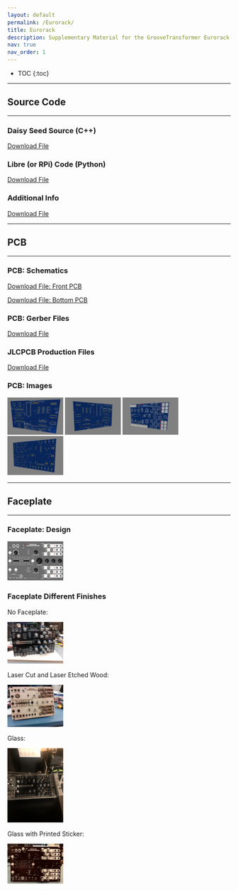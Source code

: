 ```yaml
---
layout: default
permalink: /Eurorack/
title: Eurorack
description: Supplementary Material for the GrooveTransformer Eurorack Module
nav: true
nav_order: 1
---
```


* TOC
{:toc}


---
## Source Code
---

### Daisy Seed Source (C++)
<a href="/assets/zip/DaisySeedCode.zip" download>Download File</a>

### Libre (or RPi) Code (Python)
<a href="/assets/zip/LibreBoardCode.zip" download>Download File</a>

### Additional Info
<a href="/assets/pdf/AdditionalNotes.pdf" download>Download File</a>


---
## PCB 
---

### PCB: Schematics

<a href="/assets/pdf/Schematic_FrontPCB.pdf" download>Download File: Front PCB</a>

<a href="/assets/assets/pdf/Schematic_BottomPCB.pdf" download>Download File: Bottom PCB</a>

### PCB: Gerber Files
<a href="/assets/zip/PCB_Gerber_Files.zip" download>Download File</a>

### JLCPCB Production Files
<a href="/assets/zip/JLCPCB_Production_Files.zip" download>Download File</a>

### PCB: Images

<img src="/assets/img/pcb/BackPCB.png" alt="BackPCP 1" style="width: 25%;">
<img src="/assets/img/pcb/BackPCB2.png" alt="BackPCP 2" style="width: 25%;">

<img src="/assets/img/pcb/FrontPCB.png" alt="FrontPCP 1" style="width: 25%;">
<img src="/assets/img/pcb/FrontPCB2.png" alt="FrontPCP 2" style="width: 25%;">

---
## Faceplate
---

### Faceplate: Design

<img src="/assets/img/pcb/Panel Design.jpg" alt="Panel Design" style="width: 25%;">

### Faceplate Different Finishes

No Faceplate:

<img src="/assets/img/faceplate/NoFaceplate.jpg" alt="NoFaceplate" style="width: 25%;">

Laser Cut and Laser Etched Wood:

<img src="/assets/img/faceplate/Wood.jpg" alt="Wood" style="width: 25%;">

Glass:

<img src="/assets/img/faceplate/Glass.jpg" alt="Glass" style="width: 25%;">

Glass with Printed Sticker:

<img src="/assets/img/faceplate/print_.jpg" alt="Sticker" style="width: 25%;">


